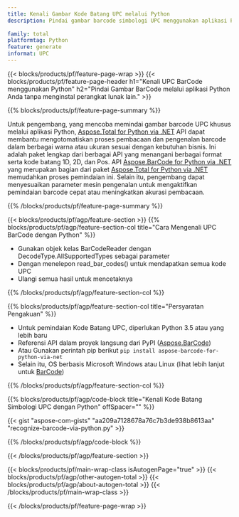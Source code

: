 ```yaml
---
title: Kenali Gambar Kode Batang UPC melalui Python
description: Pindai gambar barcode simbologi UPC menggunakan aplikasi Python tanpa menggunakan perangkat lunak lain. 
 
family: total
platformtag: Python
feature: generate
informat: UPC
---
```

{{< blocks/products/pf/feature-page-wrap >}}
{{< blocks/products/pf/feature-page-header h1="Kenali UPC BarCode menggunakan Python" h2="Pindai Gambar BarCode melalui aplikasi Python Anda tanpa menginstal perangkat lunak lain." >}}

{{% blocks/products/pf/feature-page-summary %}}

Untuk pengembang, yang mencoba memindai gambar barcode UPC khusus melalui aplikasi Python, [Aspose.Total for Python via .NET](https://products.aspose.com/total/python-net/) API dapat membantu mengotomatiskan proses pembacaan dan pengenalan barcode dalam berbagai warna atau ukuran sesuai dengan kebutuhan bisnis. Ini adalah paket lengkap dari berbagai API yang menangani berbagai format serta kode batang 1D, 2D, dan Pos. API [Aspose.BarCode for Python via .NET](https://products.aspose.com/barcode/python-net/) yang merupakan bagian dari paket [Aspose.Total for Python via .NET](https://products.aspose.com/total/python-net/) memudahkan proses pemindaian ini. Selain itu, pengembang dapat menyesuaikan parameter mesin pengenalan untuk mengaktifkan pemindaian barcode cepat atau meningkatkan akurasi pembacaan.

{{% /blocks/products/pf/feature-page-summary %}}

{{< blocks/products/pf/agp/feature-section >}}
{{% blocks/products/pf/agp/feature-section-col title="Cara Mengenali UPC BarCode dengan Python" %}}

- Gunakan objek kelas BarCodeReader dengan DecodeType.AllSupportedTypes sebagai parameter
- Dengan menelepon read_bar_codes() untuk mendapatkan semua kode UPC
- Ulangi semua hasil untuk mencetaknya

{{% /blocks/products/pf/agp/feature-section-col %}}

{{% blocks/products/pf/agp/feature-section-col title="Persyaratan Pengakuan" %}}

- Untuk pemindaian Kode Batang UPC, diperlukan Python 3.5 atau yang lebih baru
- Referensi API dalam proyek langsung dari PyPI ([Aspose.BarCode](https://pypi.org/project/aspose-barcode-for-python-via-net/)) 
- Atau Gunakan perintah pip berikut ```pip install aspose-barcode-for-python-via-net``` 
- Selain itu, OS berbasis Microsoft Windows atau Linux (lihat lebih lanjut untuk [BarCode](https://docs.aspose.com/barcode/python-net/system-requirements/)) 

{{% /blocks/products/pf/agp/feature-section-col %}}

{{% blocks/products/pf/agp/code-block title="Kenali Kode Batang Simbologi UPC dengan Python" offSpacer="" %}}

{{< gist "aspose-com-gists" "aa209a7128678a76c7b3de938b8613aa" "recognize-barcode-via-python.py" >}}

{{% /blocks/products/pf/agp/code-block %}}

{{< /blocks/products/pf/agp/feature-section >}}

{{< blocks/products/pf/main-wrap-class isAutogenPage="true" >}}
{{< blocks/products/pf/agp/other-autogen-total >}}
{{< blocks/products/pf/agp/about-autogen-total >}}
{{< /blocks/products/pf/main-wrap-class >}}

{{< /blocks/products/pf/feature-page-wrap >}}